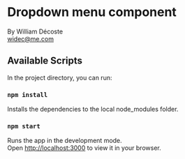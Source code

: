 # Dropdown menu component

By William Décoste \
<widec@me.com>

## Available Scripts

In the project directory, you can run:

### `npm install`

Installs the dependencies to the local node_modules folder.

### `npm start`

Runs the app in the development mode.\
Open [http://localhost:3000](http://localhost:3000) to view it in your browser.
